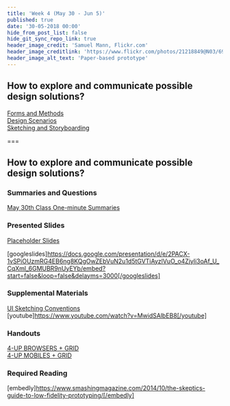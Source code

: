 ```yaml
---
title: 'Week 4 (May 30 - Jun 5)'
published: true
date: '30-05-2018 00:00'
hide_from_post_list: false
hide_git_sync_repo_link: true
header_image_credit: 'Samuel Mann, Flickr.com'
header_image_creditlink: 'https://www.flickr.com/photos/21218849@N03/6968244538/'
header_image_alt_text: 'Paper-based prototype'
---
```


## How to explore and communicate possible design solutions?
[Forms and Methods](https://www.google.ca/slides/about/)  
[Design Scenarios](https://www.google.ca/slides/about/)  
[Sketching and Storyboarding](https://www.google.ca/slides/about/)  

===

## **How to explore and communicate possible design solutions?**

### Summaries and Questions  
[May 30th Class One-minute Summaries](https://canvas.sfu.ca/courses/55288/assignments)

### Presented Slides  
[Placeholder Slides](https://docs.google.com/presentation/d/e/2PACX-1vSPiOUzmRG4EB6ng8KQgOwZEbVuN2u1d5tGVTiAyzlVuO_o4Zjyli3oAf_U_CqXml_6GMUBR9nUyEYb/pub?start=false&loop=false&delayms=3000)

[googleslides]https://docs.google.com/presentation/d/e/2PACX-1vSPiOUzmRG4EB6ng8KQgOwZEbVuN2u1d5tGVTiAyzlVuO_o4Zjyli3oAf_U_CqXml_6GMUBR9nUyEYb/embed?start=false&loop=false&delayms=3000[/googleslides]

### Supplemental Materials  
[UI Sketching Conventions](https://www.youtube.com/watch?v=MwidSAlbEB8)  
[youtube]https://www.youtube.com/watch?v=MwidSAlbEB8[/youtube]  

### Handouts
[4-UP BROWSERS + GRID](https://canvas.sfu.ca/courses/55288/files)  
[4-UP MOBILES + GRID](https://canvas.sfu.ca/courses/55288/files)  

### Required Reading  
[embedly]https://www.smashingmagazine.com/2014/10/the-skeptics-guide-to-low-fidelity-prototyping/[/embedly]
